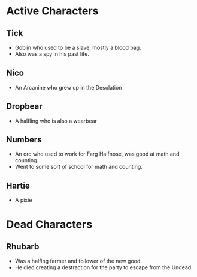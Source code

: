 # Active Characters

## Tick
 - Goblin who used to be a slave, mostly a blood bag.
 - Also was a spy in his past life.

## Nico 
- An Arcanine who grew up in the Desolation

## Dropbear
- A halfling who is also a wearbear

## Numbers
- An orc who used to work for Farg Halfnose, was good at math and counting.
- Went to some sort of school for math and counting.

## Hartie
- A pixie 






# Dead Characters

## Rhubarb
- Was a halfing farmer and follower of the new good
- He died creating a destraction for the party to escape from the Undead
